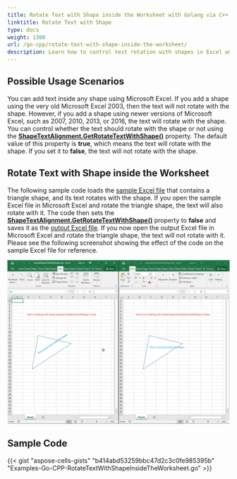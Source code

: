 ```yaml
---
title: Rotate Text with Shape inside the Worksheet with Golang via C++
linktitle: Rotate Text with Shape
type: docs
weight: 1300
url: /go-cpp/rotate-text-with-shape-inside-the-worksheet/
description: Learn how to control text rotation with shapes in Excel worksheets using Aspose.Cells for C++.
---
```


## **Possible Usage Scenarios**

You can add text inside any shape using Microsoft Excel. If you add a shape using the very old Microsoft Excel 2003, then the text will not rotate with the shape. However, if you add a shape using newer versions of Microsoft Excel, such as 2007, 2010, 2013, or 2016, the text will rotate with the shape. You can control whether the text should rotate with the shape or not using the [**ShapeTextAlignment.GetRotateTextWithShape()**](https://reference.aspose.com/cells/go-cpp/shapetextalignment/getrotatetextwithshape/) property. The default value of this property is **true**, which means the text will rotate with the shape. If you set it to **false**, the text will not rotate with the shape.

## **Rotate Text with Shape inside the Worksheet**

The following sample code loads the [sample Excel file](64716896.xlsx) that contains a triangle shape, and its text rotates with the shape. If you open the sample Excel file in Microsoft Excel and rotate the triangle shape, the text will also rotate with it. The code then sets the [**ShapeTextAlignment.GetRotateTextWithShape()**](https://reference.aspose.com/cells/go-cpp/shapetextalignment/getrotatetextwithshape/) property to **false** and saves it as the [output Excel file](64716897.xlsx). If you now open the output Excel file in Microsoft Excel and rotate the triangle shape, the text will not rotate with it. Please see the following screenshot showing the effect of the code on the sample Excel file for reference.

![todo:image_alt_text](rotate-text-with-shape-inside-the-worksheet_1.png)

## **Sample Code**

{{< gist "aspose-cells-gists" "b414abd53259bbc47d2c3c0fe985395b" "Examples-Go-CPP-RotateTextWithShapeInsideTheWorksheet.go" >}}